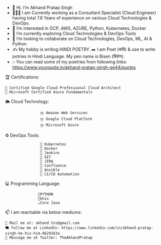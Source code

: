 - 👋 Hi, I’m Akhand Pratap Singh
- 🧑🏻‍💻 I am Currently working as a Consultant Specialist (Cloud Engineer) having total 7.8 Years of experience on various Cloud Technologies & DevOps.
- 👀 I’m interested in GCP, AWS, AZURE, Python, Kubernetes, Docker
- 🌱 I’m currently exploring Cloud Technologies & DevOps Tools
- 💞️ I’m looking to collaborate on Cloud Technologies, DevOps, ML, AI & Python
- ✍️ My hobby is writing HINDI POETRY. ✒️ I am Poet (कवि) & use to write potries in Hindi Language. My pen name is Bisen (बिसेन).
- 🎶 You can read some of my poetries from following links: https://www.yourquote.in/akhand-pratap-singh-ge44/quotes

🏆 Certifications:
                    
    🥇 Certified Google Cloud Professional Cloud Architect
    🥈 Microsoft Certified Azure Fundamentals

🌦️ Cloud Technology: 
                    
                    ⛈️ Amazon Web Services
                    ⛈️ Google Cloud Platform
                    ⛈️ Microsoft Azure

♻️ DevOps Tools:                    
                    
                    🔄 Kubernetes
                    🔄 Docker
                    🔄 Jenkins
                    🔄 GIT
                    🔄 JIRA
                    🔄 Confluence
                    🔄 Ansible
                    🔄 CI/CD Automation

💻 Programming Language:
                   
                   🐍PYTHON
                   🔸Unix
                   ☕Core Java

📫 I am reachable via below mediums:
        
    📧 Mail me at: akhand.tns@gmail.com
    🗨️ Follow me at LinkedIn: https://www.linkedin.com/in/akhand-pratap-singh-he-his-him-8629163a
    🐥 Message me at Twitter: TheAkhandPratap
<!---
theakhandpratap/theakhandpratap is a ✨ special ✨ repository because its `README.md` (this file) appears on your GitHub profile.
--->
